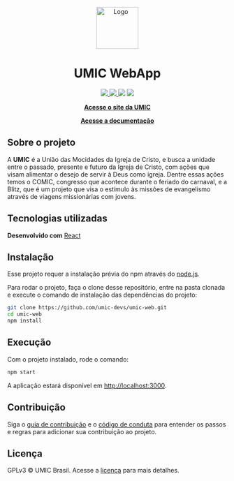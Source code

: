 <p align="center">
    <img src="https://raw.githubusercontent.com/umic-devs/umic-wiki/master/docs/extra/umic-devs.png" alt="Logo" style="height: 96px">
</p>

<h1 align="center">UMIC WebApp</h1>

<p align="center">
    <a href="https://app.netlify.com/sites/umic/deploys" alt="netlify status" >
        <img src="https://api.netlify.com/api/v1/badges/2670b9bc-dcc5-4317-8abc-e90718476e6f/deploy-status" />
    </a>
    <a href="https://travis-ci.com/github/umic-devs/umic-web" alt="build status" >
        <img src="https://travis-ci.com/umic-devs/umic-web.svg?branch=master" />
    </a>
    <a href="https://codeclimate.com/github/umic-devs/umic-web/maintainability" alt="maintainability"><img src="https://api.codeclimate.com/v1/badges/3d98356b849882583815/maintainability" /></a>
    <a href="https://www.gnu.org/licenses/gpl-3.0" alt="licence" >
        <img src="https://img.shields.io/badge/License-GPLv3-blue.svg" />
    </a>
</p>

<p align="center">
    <a href="https://umic.com.br/"><strong>Acesse o site da UMIC</strong></a>
</p>

<p align="center">
    <a href="https://github.com/umic-devs/umic-wiki"><strong>Acesse a documentação</strong></a>
</p>

## Sobre o projeto

A **UMIC** é a União das Mocidades da Igreja de Cristo, e busca a unidade entre o passado, presente e futuro da Igreja de Cristo, com ações que visam alimentar o desejo de servir à Deus como igreja. Dentre essas ações temos o COMIC, congresso que acontece durante o feriado do carnaval, e a Blitz, que é um projeto que visa o estímulo às missões de evangelismo através de viagens missionárias com jovens.

## Tecnologias utilizadas

**Desenvolvido com** [React](https://reactjs.org/)

## Instalação

Esse projeto requer a instalação prévia do npm através do [node.js](https://nodejs.org/en/download/).

Para rodar o projeto, faça o clone desse repositório, entre na pasta clonada e execute o comando de instalação das dependências do projeto:

```bash
git clone https://github.com/umic-devs/umic-web.git
cd umic-web
npm install
```

## Execução

Com o projeto instalado, rode o comando:

```bash
npm start
```

A aplicação estará disponível em [http://localhost:3000](http://localhost:3000).

## Contribuição

Siga o [guia de contribuição](CONTRIBUTING.md) e o [código de conduta](CODE_OF_CONDUCT.md) para entender os passos e regras para adicionar sua contribuição ao projeto.

## Licença

GPLv3 © UMIC Brasil. Acesse a [licença](LICENSE) para mais detalhes.

